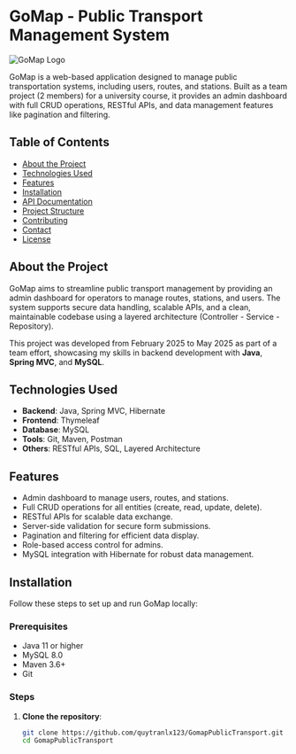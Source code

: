 # GoMap - Public Transport Management System

![GoMap Logo](https://via.placeholder.com/150) <!-- Thay bằng logo hoặc screenshot nếu có -->

GoMap is a web-based application designed to manage public transportation systems, including users, routes, and stations. Built as a team project (2 members) for a university course, it provides an admin dashboard with full CRUD operations, RESTful APIs, and data management features like pagination and filtering.

## Table of Contents
- [About the Project](#about-the-project)
- [Technologies Used](#technologies-used)
- [Features](#features)
- [Installation](#installation)
- [API Documentation](#api-documentation)
- [Project Structure](#project-structure)
- [Contributing](#contributing)
- [Contact](#contact)
- [License](#license)

## About the Project

GoMap aims to streamline public transport management by providing an admin dashboard for operators to manage routes, stations, and users. The system supports secure data handling, scalable APIs, and a clean, maintainable codebase using a layered architecture (Controller - Service - Repository).

This project was developed from February 2025 to May 2025 as part of a team effort, showcasing my skills in backend development with **Java**, **Spring MVC**, and **MySQL**.

## Technologies Used

- **Backend**: Java, Spring MVC, Hibernate
- **Frontend**: Thymeleaf
- **Database**: MySQL
- **Tools**: Git, Maven, Postman
- **Others**: RESTful APIs, SQL, Layered Architecture

## Features

- Admin dashboard to manage users, routes, and stations.
- Full CRUD operations for all entities (create, read, update, delete).
- RESTful APIs for scalable data exchange.
- Server-side validation for secure form submissions.
- Pagination and filtering for efficient data display.
- Role-based access control for admins.
- MySQL integration with Hibernate for robust data management.

## Installation

Follow these steps to set up and run GoMap locally:

### Prerequisites
- Java 11 or higher
- MySQL 8.0
- Maven 3.6+
- Git

### Steps
1. **Clone the repository**:
   ```bash
   git clone https://github.com/quytranlx123/GomapPublicTransport.git
   cd GomapPublicTransport

